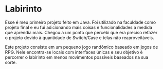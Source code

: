# Labirinto
Esse é meu primeiro projeto feito em Java.
Foi utilizado na faculdade como projeto final e eu fui adicionando mais coisas e funcionalidades a medida que aprendia mais.
Chegou a um ponto que percebi que era preciso refazer o projeto devido à quantidade de Switch/Case e telas não reaproveitáveis.

Este projeto consiste em um pequeno jogo randômico baseado em jogos de RPG. Nele encontra-se locais com interfaces únicas e
seu objetivo é percorrer o labirinto em menos movimentos possíveis baseados na sua sorte.
